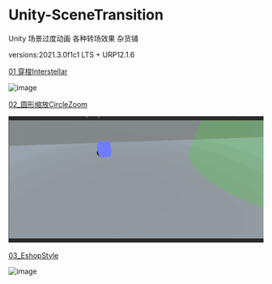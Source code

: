 # Unity-SceneTransition
Unity 场景过度动画 各种转场效果 杂货铺

versions:2021.3.0f1c1 LTS + URP12.1.6

[01 穿梭Interstellar](https://github.com/NGTO-WONG/Unity-SceneTransition/tree/master/Assets/Scene/01_Interstellar)

![image](https://github.com/NGTO-WONG/Unity-SceneTransition/blob/master/Assets/Scene/01_Interstellar/Interstellar.gif )   

[02_圆形缩放CircleZoom](https://github.com/NGTO-WONG/Unity-SceneTransition/tree/master/Assets/Scene/02_CircleZoom)

![image](https://github.com/NGTO-WONG/Unity-SceneTransition/blob/master/Assets/Scene/02_CircleZoom/CircleZoom.gif)   

[03_EshopStyle](https://github.com/NGTO-WONG/Unity-SceneTransition/tree/master/Assets/Scene/03_EshopStyle)

![image](https://github.com/NGTO-WONG/Unity-SceneTransition/blob/master/Assets/Scene/03_EshopStyle/EshopStyle.gif)   
